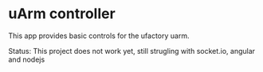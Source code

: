 uArm controller
===============
This app provides basic controls for the ufactory uarm.

Status: This project does not work yet, still strugling with socket.io, angular and nodejs